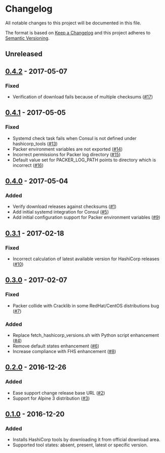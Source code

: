 # Changelog
All notable changes to this project will be documented in this file.

The format is based on [Keep a Changelog](http://keepachangelog.com/en/1.0.0/)
and this project adheres to [Semantic Versioning](http://semver.org/spec/v2.0.0.html).

## Unreleased

## [0.4.2](../../releases/tag/0.4.2) - 2017-05-07
### Fixed
- Verification of download fails because of multiple checksums ([#17](../../issues/17))

## [0.4.1](../../releases/tag/0.4.1) - 2017-05-05
### Fixed
- Systemd check task fails when Consul is not defined under hashicorp_tools ([#13](../../issues/13))
- Packer environment variables are not exported ([#14](../../issues/14))
- Incorrect permissions for Packer log directory ([#15](../../issues/15))
- Default value set for PACKER_LOG_PATH points to directory which is incorrect ([#16](../../issues/16))

## [0.4.0](../../releases/tag/0.4.0) - 2017-05-04
### Added
- Verify download releases against checksums ([#1](../../issues/1))
- Add initial systemd integration for Consul ([#5](../../issues/5))
- Add initial configuration support for Packer environment variables ([#9](../../issues/9))

## [0.3.1](../../releases/tag/0.3.1) - 2017-02-18
### Fixed
- Incorrect calculation of latest available version for HashiCorp releases ([#10](../../issues/10))

## [0.3.0](../../releases/tag/0.3.0) - 2017-02-07
### Fixed
- Packer collide with Cracklib in some RedHat/CentOS distributions bug ([#7](../../issues/7))

### Added
- Replace fetch_hashicorp_versions.sh with Python script enhancement ([#4](../../issues/4))
- Remove default states enhancement ([#6](../../issues/6))
- Increase compliance with FHS enhancement ([#8](../../issues/8))

## [0.2.0](../../releases/tag/0.2.0) - 2016-12-26
### Added
- Ease support change release base URL ([#2](../../issues/2))
- Support for Alpine 3 distribution ([#3](../../issues/3))

## [0.1.0](../../releases/tag/0.1.0) - 2016-12-20
### Added
- Installs HashiCorp tools by downloading it from official download area.
- Supported tool states: absent, present, latest or specific version.
